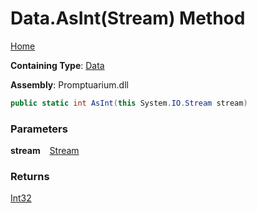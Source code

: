# Data\.AsInt\(Stream\) Method

[Home](../../../README.md)

**Containing Type**: [Data](../README.md)

**Assembly**: Promptuarium\.dll

```csharp
public static int AsInt(this System.IO.Stream stream)
```

### Parameters

**stream** &ensp; [Stream](https://docs.microsoft.com/en-us/dotnet/api/system.io.stream)

### Returns

[Int32](https://docs.microsoft.com/en-us/dotnet/api/system.int32)

